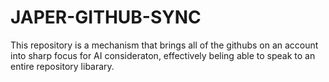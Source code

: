 # JAPER-GITHUB-SYNC

This repository is a mechanism that brings all of the githubs on an account into sharp focus for AI consideraton, effectively beling able to speak to an entire repository libarary.
